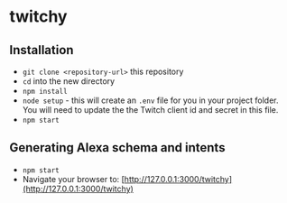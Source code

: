 # twitchy

## Installation
* `git clone <repository-url>` this repository
* `cd` into the new directory
* `npm install`
* `node setup` - this will create an `.env` file for you in your project folder. You will need to update the the Twitch client id and secret in this file.
* `npm start`

## Generating Alexa schema and intents
* `npm start`
* Navigate your browser to: [http://127.0.0.1:3000/twitchy](http://127.0.0.1:3000/twitchy)
